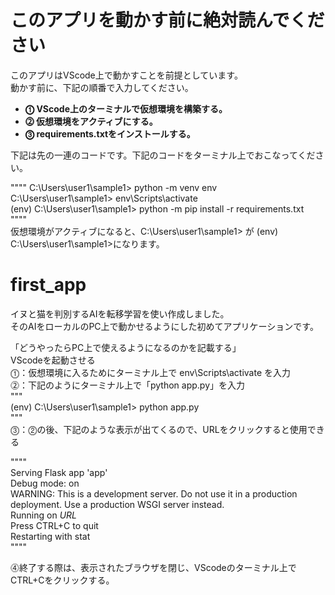 # このアプリを動かす前に絶対読んでください
このアプリはVScode上で動かすことを前提としています。  
動かす前に、下記の順番で入力してください。  
  
- **⓵ VScode上のターミナルで仮想環境を構築する。**  
- **⓶ 仮想環境をアクティブにする。**  
- **⓷ requirements.txtをインストールする。**  
  
下記は先の一連のコードです。下記のコードをターミナル上でおこなってください。  

""""
C:\Users\user1\sample1> python -m venv env  
C:\Users\user1\sample1> env\Scripts\activate  
(env) C:\Users\user1\sample1> python -m pip install -r requirements.txt  
""""  
仮想環境がアクティブになると、C:\Users\user1\sample1> が (env) C:\Users\user1\sample1>になります。

# first_app
イヌと猫を判別するAIを転移学習を使い作成しました。  
そのAIをローカルのPC上で動かせるようにした初めてアプリケーションです。
  
「どうやったらPC上で使えるようになるのかを記載する」  
VScodeを起動させる  
⓵：仮想環境に入るためにターミナル上で env\Scripts\activate を入力  
⓶：下記のようにターミナル上で「python app.py」を入力  
"""  
(env) C:\Users\user1\sample1> python app.py  
"""  
⓷：⓶の後、下記のような表示が出てくるので、URLをクリックすると使用できる  
  
""""  
Serving Flask app 'app'  
Debug mode: on  
WARNING: This is a development server. Do not use it in a production deployment. Use a production WSGI server instead.  
Running on *URL*  
Press CTRL+C to quit  
Restarting with stat  
""""  
  
⓸終了する際は、表示されたブラウザを閉じ、VScodeのターミナル上でCTRL+Cをクリックする。
